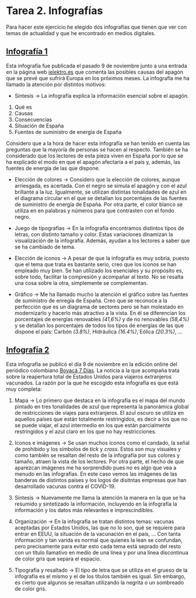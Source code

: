 # Tarea 2. Infografías 

Para hacer este ejercicio he elegido dos infografías que tienen que ver con temas de actualidad y que he encontrado en medios digitales. 

## [Infografía 1](https://ielektro.es/2021/11/09/infografia-posibles-causas-de-un-gran-apagon/) 

Esta infografía fue publicada el pasado 9 de noviembre junto a una entrada en la página web [ielektro.es](https://ielektro.es/) que comenta las posibles causas del apagón que se prevé 
que sufrirá Europa en los próximos meses. La infografía me ha llamado la atención por distintos motivos: 
- Síntesis &rarr; La infografía explica la información esencial sobre el apagón. 
1. Qué es 
2. Causas 
3. Consecuencias 
4. Situación de España 
5. Fuentes de suministro de energía de España

Considero que a la hora de hacer esta infografía se han tenido en cuenta las preguntas que la mayoría de personas se hacen al respecto. También se ha considerado que los lectores de 
esta pieza viven en España por lo que se ha explicado el modo en que el apagón afectaría a el país y, además, las fuentes de energía de las que dispone.

- Elección de colores &rarr; Considero que la elección de colores, aunque arriesgada, es acertada. Con el negro se simula el apagón y con el azul brillante a la luz. Igualmente, se 
utilizan distintas tonalidades de azul en el diagrama circular en el que se detallan los porcentajes de las fuentes de suministro de energía de España. Por otra parte, el color blanco 
se utiliza en en palabras y números para que contrasten con el fondo negro.

- Juego de tipografías &rarr; En la infografía encontramos distintos tipos de letras, con distinto tamaño y color. Estas variaciones dinamizan la visualización de la infografía. 
Además, ayudan a los lectores a saber que se ha cambiado de tema. 

- Elección de iconos &rarr; A pesar de que la infografía es muy sobria, puesto que el tema que trata es bastante serio, creo que los iconos se han empleado muy bien. Se han utilizado 
los esenciales y su propósito es, sobre todo, facilitar la compresión y acompañar al texto. No se resalta una cosa sobre la otra, simplemente se complementan. 

- Gráfico &rarr; Me ha llamado mucho la atención el gráfico sobre las fuentes de suministro de enregía de España. Creo que se reconoce a la perfección que es un diagrama de sectores 
pero se han molestado en modernizarlo y hacerlo más atractivo a la vista. En él se diferencian los porcentajes de energías renovables *(41,6%)* y de no renovables *(58,4%)* y se 
detallan los porcentajes de todos los tipos de energías de las que dispone el país: Carbón *(3.8%)*, Hidráulica *(16.4%)*, Eólica *(20.3%)*, ...

## [Infografía 2](https://boyaca7dias.com.co/2021/11/09/infografia-reapertura-total-para-viajeros-vacunados/)

Esta infografía se publicó el día 9 de noviembre en la edición online del periódico colombiano [Boyacá 7 Días](https://boyaca7dias.com.co/). La noticia a la que acompaña trata sobre la 
reapertura total de Estados Unidos para viajeros extranjeros vacunados. 
La razón por la que he escogido esta infografía es que está muy completa:

1. Mapa &rarr; Lo primero que destaca en la infografía es el mapa del mundo pintado en tres tonalidades de azul que representa la panorámica global de restricciones de viajes para 
extranjeros. El azul oscuro se utiliza en aquellos países que están totalmente restringidos, es decir a los que no se puede viajar, el azul intermedio en los que están parcialmente 
restringidos y el azul claro en los que no hay restricciones. 

2. Iconos e imágenes &rarr; Se usan muchos iconos como el candado, la señal de prohibido y los símbolos de *tick* y *cross*. Estos son muy visuales y como también se resaltan del resto 
de la infografía por sus colores y tamaño, atraen la vista de los lectores. Por otra parte, el hecho de que aparezcan imágenes me ha sorprendido pues no es algo que vea a menudo en las 
infografías. En este caso vemos las imágenes de las banderas de distintos países y los logos de disitntas empresas que han desarrollado vacunas contra el COVID-19. 

3. Síntesis &rarr; Nuevamente me llama la atención la manera en la que se ha resumido y sintetizado la información, incluyendo en la infografía la información y los datos más 
relevantes e imprescindibles. 

4. Organización &rarr; En la infografía se tratan distintos temas: vacunas aceptadas por Estados Unidos, las que no lo son, qué se requiere para entrar en EEUU, la situación de la 
vacunación en el país, ... Con tanta información y tan varida es normal que quienes la lean se confundan, pero precisamente para evitar esto cada tema está seprado del resto con un 
título llamativo en medío de una línea y por una línea discontinua de color gris que separa el espacio. 

5. Tipografía y resaltado &rarr; El tipo de letra que se utiliza en el grueso de la infografía es el mismo y el de los títulos también es igual. Sin embargo, es cierto que algunos 
se resaltan utilizando la negrita o un sombreado de color gris. 
